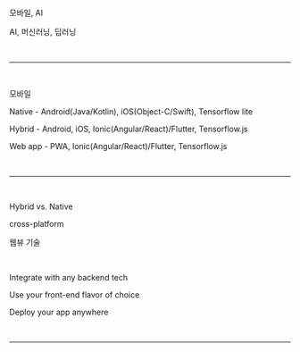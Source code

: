 <br />

모바일, AI

AI, 머신러닝, 딥러닝

<br />

---

<br />

모바일

Native - Android(Java/Kotlin), iOS(Object-C/Swift), Tensorflow lite

Hybrid - Android, iOS, Ionic(Angular/React)/Flutter, Tensorflow.js 

Web app - PWA, Ionic(Angular/React)/Flutter, Tensorflow.js 

<br />

---

<br />

Hybrid vs. Native

cross-platform

웹뷰 기술

<br />

Integrate with any backend tech

Use your front-end flavor of choice

Deploy your app anywhere 

<br />

---

<br />